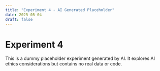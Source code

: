 ```yaml
---
title: "Experiment 4 - AI Generated Placeholder"
date: 2025-05-04
draft: false
---
```


# Experiment 4

This is a dummy placeholder experiment generated by AI. It explores AI ethics considerations but contains no real data or code.
